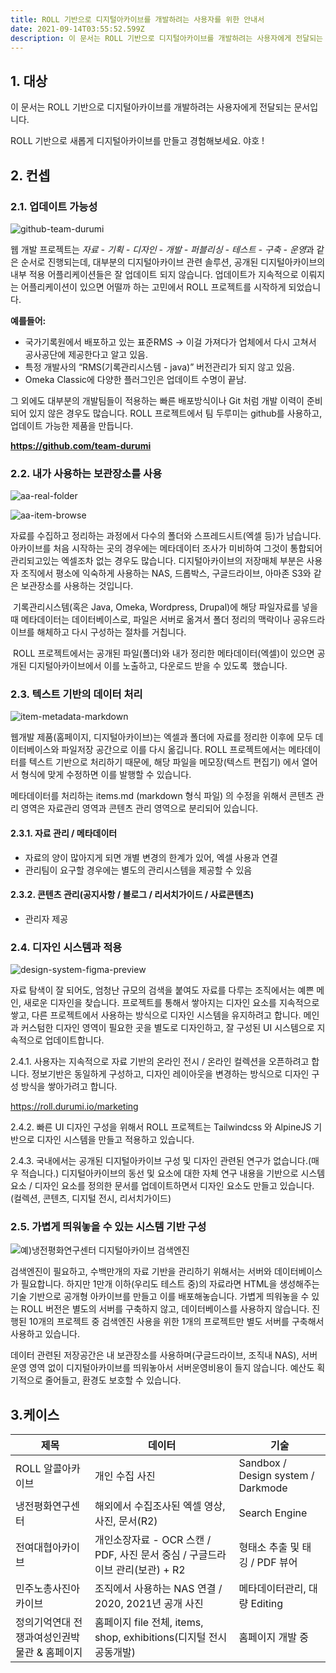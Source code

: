 ```yaml
---
title: ROLL 기반으로 디지털아카이브를 개발하려는 사용자를 위한 안내서
date: 2021-09-14T03:55:52.599Z
description: 이 문서는 ROLL 기반으로 디지털아카이브를 개발하려는 사용자에게 전달되는 문서입니다.  ROLL 기반으로 새롭게 디지털아카이브를 만들고 경험해보세요.
---
```

## 1. 대상

이 문서는 ROLL 기반으로 디지털아카이브를 개발하려는 사용자에게 전달되는 문서입니다.

ROLL 기반으로 새롭게 디지털아카이브를 만들고 경험해보세요. 야호 !

## 2. 컨셉

### 2.1. 업데이트 가능성

![github-team-durumi](/img/github-team-durumi.png "github-team-durumi")

웹 개발 프로젝트는 *자료 - 기획 - 디자인 - 개발 - 퍼블리싱 - 테스트 - 구축 - 운영*과 같은 순서로 진행되는데, 대부분의 디지털아카이브 관련 솔루션, 공개된 디지털아카이브의 내부 적용 어플리케이션들은 잘 업데이트 되지 않습니다. 업데이트가 지속적으로 이뤄지는 어플리케이션이 있으면 어떨까 하는 고민에서 ROLL 프로젝트를 시작하게 되었습니다.

**예를들어:**

* 국가기록원에서 배포하고 있는 표준RMS -> 이걸 가져다가 업체에서 다시 고쳐서 공사공단에 제공한다고 알고 있음.
* 특정 개발사의 “RMS(기록관리시스템 - java)” 버전관리가 되지 않고 있음. 
* Omeka Classic에 다양한 플러그인은 업데이트 수명이 끝남.

그 외에도 대부분의 개발팀들이 적용하는 빠른 배포방식이나 Git 처럼 개발 이력이 준비되어 있지 않은 경우도 많습니다. ROLL 프로젝트에서 팀 두루미는 github를 사용하고, 업데이트 가능한 제품을 만듭니다.

**<https://github.com/team-durumi>**

### 2.2. 내가 사용하는 보관장소를 사용

![aa-real-folder](/img/aa-real-folder.png "aa-real-folder")

![aa-item-browse](/img/aa-item-browse.png "aa-item-browse")

자료를 수집하고 정리하는 과정에서 다수의 폴더와 스프레드시트(엑셀 등)가 남습니다. 아카이브를 처음 시작하는 곳의 경우에는 메타데이터 조사가 미비하여 그것이 통합되어 관리되고있는 엑셀조차 없는 경우도 많습니다. 디지털아카이브의 저장매체 부분은 사용자 조직에서 평소에 익숙하게 사용하는 NAS, 드롭박스, 구글드라이브, 아마존 S3와 같은 보관장소를 사용하는 것입니다.

 기록관리시스템(혹은 Java, Omeka, Wordpress, Drupal)에 해당 파일자료를 넣을 때 메타데이터는 데이터베이스로, 파일은 서버로 옮겨서 폴더 정리의 맥락이나 공유드라이브를 해체하고 다시 구성하는 절차를 거칩니다. 

 ROLL 프로젝트에서는 공개된 파일(폴더)와 내가 정리한 메타데이터(엑셀)이 있으면 공개된 디지털아카이브에서 이를 노출하고, 다운로드 받을 수 있도록  했습니다.

### 2.3. 텍스트 기반의 데이터 처리

![item-metadata-markdown](/img/item-metadata-markdown.png "item-metadata-markdown")

웹개발 제품(홈페이지, 디지털아카이브)는 엑셀과 폴더에 자료를 정리한 이후에 모두 데이터베이스와 파일저장 공간으로 이를 다시 옮깁니다. ROLL 프로젝트에서는 메타데이터를 텍스트 기반으로 처리하기 때문에, 해당 파일을 메모장(텍스트 편집기) 에서 열어서 형식에 맞게 수정하면 이를 발행할 수 있습니다. 

메타데이터를 처리하는 items.md (markdown 형식 파일) 의 수정을 위해서 콘텐츠 관리 영역은 자료관리 영역과 콘텐츠 관리 영역으로 분리되어 있습니다. 

#### 2.3.1. 자료 관리 / 메타데이터

* 자료의 양이 많아지게 되면 개별 변경의 한계가 있어, 엑셀 사용과 연결
* 관리팀이 요구할 경우에는 별도의 관리시스템을 제공할 수 있음

#### 2.3.2. 콘텐츠 관리(공지사항 / 블로그 / 리서치가이드 / 사료콘텐츠)

* 관리자 제공

### 2.4. 디자인 시스템과 적용

![design-system-figma-preview](/img/design-system-figma-preview.png "design-system-figma-preview")

자료 탐색이 잘 되어도, 엄청난 규모의 검색을 붙여도 자료를 다루는 조직에서는 예쁜 메인, 새로운 디자인을 찾습니다. 프로젝트를 통해서 쌓아지는 디자인 요소를 지속적으로 쌓고, 다른 프로젝트에서 사용하는 방식으로 디자인 시스템을 유지하려고 합니다. 메인과 커스텀한 디자인 영역이 필요한 곳을 별도로 디자인하고, 잘 구성된 UI 시스템으로 지속적으로 업데이트합니다. 

2.4.1. 사용자는 지속적으로 자료 기반의 온라인 전시 / 온라인 컬렉션을 오픈하려고 합니다. 정보기반은 동일하게 구성하고, 디자인 레이아웃을 변경하는 방식으로 디자인 구성 방식을 쌓아가려고 합니다.

<https://roll.durumi.io/marketing>

2.4.2. 빠른 UI 디자인 구성을 위해서 ROLL 프로젝트는 Tailwindcss 와 AlpineJS 기반으로 디자인 시스템을 만들고 적용하고 있습니다.

2.4.3. 국내에서는 공개된 디지털아카이브 구성 및 디자인 관련된 연구가 없습니다.(매우 적습니다.) 디지털아카이브의 동선 및 요소에 대한 자체 연구 내용을 기반으로 시스템 요소 / 디자인 요소를 정의한 문서를 업데이트하면서 디자인 요소도 만들고 있습니다. (컬렉션, 콘텐츠, 디지털 전시, 리서치가이드)

### 2.5. 가볍게 띄워놓을 수 있는 시스템 기반 구성

![예)냉전평화연구센터 디지털아카이브 검색엔진](/img/typesense-search-ccwps.png "예)냉전평화연구센터 디지털아카이브 검색엔진")

검색엔진이 필요하고, 수백만개의 자료 기반을 관리하기 위해서는 서버와 데이터베이스가 필요합니다. 하지만 1만개 이하(우리도 테스트 중)의 자료라면 HTML을 생성해주는 기술 기반으로 공개형 아카이브를 만들고 이를 배포해놓습니다. 가볍게 띄워놓을 수 있는 ROLL 버전은 별도의 서버를 구축하지 않고, 데이터베이스를 사용하지 않습니다. 진행된 10개의 프로젝트 중 검색엔진 사용을 위한 1개의 프로젝트만 별도 서버를 구축해서 사용하고 있습니다. 

데이터 관련된 저장공간은 내 보관장소를 사용하며(구글드라이브, 조직내 NAS), 서버 운영 영역 없이 디지털아카이브를 띄워놓아서 서버운영비용이 들지 않습니다. 예산도 획기적으로 줄어들고, 환경도 보호할 수 있습니다.

## 3.케이스

| 제목         | 데이터                                             | 기술                                 |
| ----------------- | ---------------------------------------- | ---------------------------------- |
| ROLL 알콜아카이브  | 개인 수집 사진                                        | Sandbox / Design system / Darkmode |
| 냉전평화연구센터   | 해외에서 수집조사된 엑셀 영상, 사진, 문서(R2)                    |Search Engine                     |
| 전여대협아카이브   | 개인소장자료 - OCR 스캔 / PDF, 사진 문서 중심 / 구글드라이브 관리(보관) + R2 | 형태소 추출 및 태깅 / PDF 뷰어 |
| 민주노총사진아카이브 | 조직에서 사용하는 NAS 연결 / 2020, 2021년 공개 사진            |   메타데이터관리, 대량 Editing  |
| 정의기억연대 전쟁과여성인권박물관 & 홈페이지 | 홈페이지 file 전체, items, shop, exhibitions(디지털 전시 공동개발)       |     홈페이지 개발 중                            |